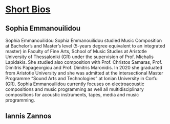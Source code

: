 # <u> Short Bios </u> 

## Sophia Emmanouilidou

Sophia Emmanouilidou
Sophia Emmanouilidou studied Music Composition at Bachelor’s and Master’s level (5-years degree equivalent to an integrated master) in Faculty of Fine Arts, School of Music Studies at Aristotle University of Thessaloniki (GR) under the supervision of Prof. Michalis Lapidakis. She studied also composition with Prof. Christos Samaras, Prof. Dimitris Papageorgiou and Prof. Dimitris Maronidis. In 2020 she graduated from Aristotle University and she was admitted at the intersectional Master Programme “Sound Arts and Technologies” at Ionian University in Corfu (GR). Sophia Emmanouilidou currently focuses on electroacoustic compositions and music programming as well all multidisciplinary compositions for acoustic instruments, tapes, media and music programming.

## Iannis Zannos

